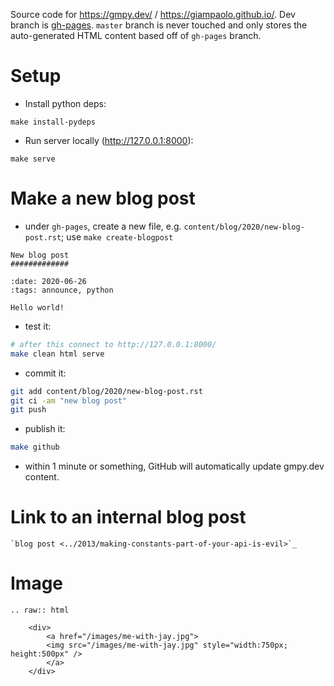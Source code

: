 Source code for <https://gmpy.dev/> / <https://giampaolo.github.io/>. Dev
branch is
[gh-pages](https://github.com/giampaolo/giampaolo.github.io/tree/gh-pages).
`master` branch is never touched and only stores the auto-generated HTML
content based off of `gh-pages` branch.

Setup
=====

* Install python deps:

```
make install-pydeps
```

* Run server locally (<http://127.0.0.1:8000>):

```
make serve
```

Make a new blog post
====================

* under `gh-pages`, create a new file, e.g.
  `content/blog/2020/new-blog-post.rst`; use `make create-blogpost`

```
New blog post
#############

:date: 2020-06-26
:tags: announce, python

Hello world!
```

* test it:

```bash
# after this connect to http://127.0.0.1:8000/
make clean html serve
```

* commit it:

```bash
git add content/blog/2020/new-blog-post.rst
git ci -am "new blog post"
git push
```

* publish it:

```bash
make github
```

* within 1 minute or something, GitHub will automatically update gmpy.dev content.

Link to an internal blog post
=============================

```
`blog post <../2013/making-constants-part-of-your-api-is-evil>`_
```

Image
=====

```
.. raw:: html

    <div>
        <a href="/images/me-with-jay.jpg">
        <img src="/images/me-with-jay.jpg" style="width:750px; height:500px" />
        </a>
    </div>
```
